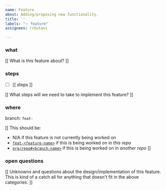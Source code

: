 ```yaml
---
name: Feature
about: Adding/proposing new functionality.
title: ''
labels: "✨ feature"
assignees: rrbutani

---
```


### what

[[ What is this feature about? ]]

### steps
 - [ ] [[ steps ]]

[[ What steps will we need to take to implement this feature? ]]

### where
branch: `feat-`

[[
This should be:
 - N/A if this feature is not currently being worked on
 - [`feat-<feature-name>`](//github.com/ut-utp/<repo>/tree/feat-feature-name) if this is being worked on in _this repo_
 - [`org/repo#<branch-name>`](//github.com/org/repo/tree/branch-name) if this is being worked on in _another repo_
]]

### open questions

[[
Unknowns and questions about the design/implementation of this feature.
This is kind of a catch all for anything that doesn't fit in the above categories.
]]

